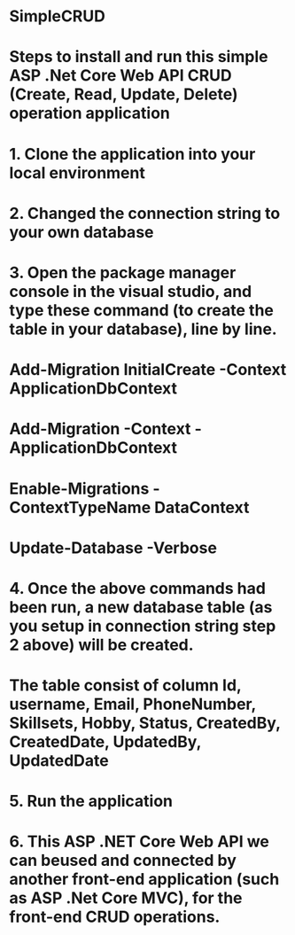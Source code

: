 # SimpleCRUD

# Steps to install and run this simple ASP .Net Core Web API CRUD (Create, Read, Update, Delete) operation application

#	1.	Clone the application into your local environment

#	2.	Changed the connection string to your own database

#	3.	Open the package manager console in the visual studio, and type these command (to create the table in your database), line by line.
#			Add-Migration InitialCreate -Context ApplicationDbContext
#     Add-Migration -Context -ApplicationDbContext
#			Enable-Migrations -ContextTypeName DataContext
#			Update-Database -Verbose

#	4.	Once the above commands had been run, a new database table (as you setup in connection string step 2 above) will be created. 
#		The table consist of column Id, username, Email, PhoneNumber, Skillsets, Hobby, Status, CreatedBy, CreatedDate, UpdatedBy, UpdatedDate

#	5.	Run the application

#	6.	This ASP .NET Core Web API we can beused and connected by another front-end application (such as ASP .Net Core MVC), for the front-end CRUD operations.
